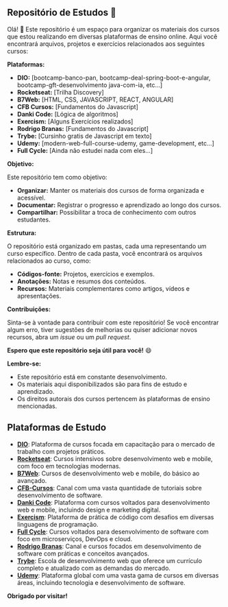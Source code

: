 ## Repositório de Estudos 🚀

Olá! 👋 Este repositório é um espaço para organizar os materiais dos cursos que estou realizando em diversas plataformas de ensino online. Aqui você encontrará arquivos, projetos e exercícios relacionados aos seguintes cursos:

**Plataformas:**

* **DIO:** [bootcamp-banco-pan, bootcamp-deal-spring-boot-e-angular, bootcamp-gft-desenvolvimento java-com-ia, etc...]
* **Rocketseat:** [Trilha Discovery]
* **B7Web:** [HTML, CSS, JAVASCRIPT, REACT, ANGULAR]
* **CFB Cursos:** [Fundamentos do Javascript]
* **Danki Code:** [Lógica de algoritmos]
* **Exercism:** [Alguns Exercícios realizados]
* **Rodrigo Branas:** [Fundamentos do Javascript]
* **Trybe:** [Cursinho gratis de Javascript em texto]
* **Udemy:** [modern-web-full-course-udemy, game-development, etc...]
* **Full Cycle:** [Ainda não estudei nada com eles...]

**Objetivo:**

Este repositório tem como objetivo:

* **Organizar:** Manter os materiais dos cursos de forma organizada e acessível.
* **Documentar:** Registrar o progresso e aprendizado ao longo dos cursos.
* **Compartilhar:** Possibilitar a troca de conhecimento com outros estudantes.

**Estrutura:**

O repositório está organizado em pastas, cada uma representando um curso específico. Dentro de cada pasta, você encontrará os arquivos relacionados ao curso, como:

* **Códigos-fonte:** Projetos, exercícios e exemplos.
* **Anotações:** Notas e resumos dos conteúdos.
* **Recursos:** Materiais complementares como artigos, vídeos e apresentações.

**Contribuições:**

Sinta-se à vontade para contribuir com este repositório! Se você encontrar algum erro, tiver sugestões de melhorias ou quiser adicionar novos recursos, abra um *issue* ou um *pull request*.

**Espero que este repositório seja útil para você!** 😄

**Lembre-se:**

* Este repositório está em constante desenvolvimento.
* Os materiais aqui disponibilizados são para fins de estudo e aprendizado.
* Os direitos autorais dos cursos pertencem às plataformas de ensino mencionadas.

## Plataformas de Estudo

- **[DIO](https://www.dio.me/)**: Plataforma de cursos focada em capacitação para o mercado de trabalho com projetos práticos.
- **[Rocketseat](https://www.rocketseat.com.br/)**: Cursos intensivos sobre desenvolvimento web e mobile, com foco em tecnologias modernas.
- **[B7Web](https://b7web.com.br/)**: Cursos de desenvolvimento web e mobile, do básico ao avançado.
- **[CFB-Cursos](https://www.youtube.com/cfbcursos)**: Canal com uma vasta quantidade de tutoriais sobre desenvolvimento de software.
- **[Danki Code](https://dankicode.com/)**: Plataforma com cursos voltados para desenvolvimento web e mobile, incluindo design e marketing digital.
- **[Exercism](https://exercism.io/)**: Plataforma de prática de código com desafios em diversas linguagens de programação.
- **[Full Cycle](https://fullcycle.com.br/)**: Cursos voltados para desenvolvimento de software com foco em microserviços, DevOps e cloud.
- **[Rodrigo Branas](https://www.youtube.com/rodrigobranas)**: Canal e cursos focados em desenvolvimento de software com práticas e conceitos avançados.
- **[Trybe](https://www.betrybe.com/)**: Escola de desenvolvimento web que oferece um currículo completo e atualizado com as demandas do mercado.
- **[Udemy](https://www.udemy.com/)**: Plataforma global com uma vasta gama de cursos em diversas áreas, incluindo tecnologia e desenvolvimento de software.

**Obrigado por visitar!**
